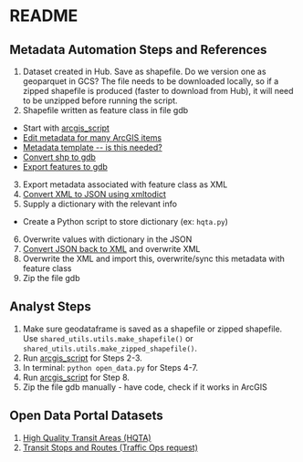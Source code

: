 # README
## Metadata Automation Steps and References

1. Dataset created in Hub. Save as shapefile. Do we version one as geoparquet in GCS? The file needs to be downloaded locally, so if a zipped shapefile is produced (faster to download from Hub), it will need to be unzipped before running the script. 
2. Shapefile written as feature class in file gdb
* Start with [arcgis_script](./arcgis_script.py)
* [Edit metadata for many ArcGIS items](https://desktop.arcgis.com/en/arcmap/latest/manage-data/metadata/editing-metadata-for-many-arcgis-items.htm)
* [Metadata template -- is this needed?](https://desktop.arcgis.com/en/arcmap/latest/manage-data/metadata/creating-a-metadata-template.htm)
* [Convert shp to gdb](https://gis.stackexchange.com/questions/269701/copying-multiple-shp-files-to-a-file-geodatabase)
* [Export features to gdb](https://gis.stackexchange.com/questions/366054/export-features-to-geodatabase-created-in-same-python-script)
3. Export metadata associated with feature class as XML
4. [Convert XML to JSON using xmltodict](https://stackoverflow.com/questions/48821725/xml-parsers-expat-expaterror-not-well-formed-invalid-token)
5. Supply a dictionary with the relevant info 
* Create a Python script to store dictionary (ex: `hqta.py`)
6. Overwrite values with dictionary in the JSON 
7. [Convert JSON back to XML](https://gis.stackexchange.com/questions/202978/converting-xml-dict-xml-using-python) and overwrite XML
8. Overwrite the XML and import this, overwrite/sync this metadata with feature class
9. Zip the file gdb

## Analyst Steps
1. Make sure geodataframe is saved as a shapefile or zipped shapefile. Use `shared_utils.utils.make_shapefile()` or `shared_utils.utils.make_zipped_shapefile()`.
1. Run [arcgis_script](./arcgis_script.py) for Steps 2-3.
1. In terminal: `python open_data.py` for Steps 4-7.
1. Run [arcgis_script](./arcgis_script.py) for Step 8.
1. Zip the file gdb manually - have code, check if it works in ArcGIS

## Open Data Portal Datasets
1. [High Quality Transit Areas (HQTA)](./hqta.py)
1. [Transit Stops and Routes (Traffic Ops request)](./traffic_ops.py)
